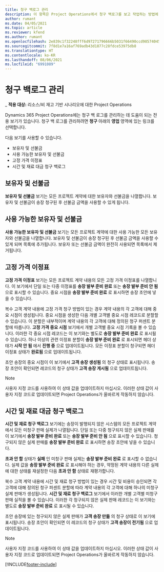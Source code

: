 ```yaml
---
title: 청구 백로그 관리
description: 이 항목은 Project Operations에서 청구 백로그를 보고 작업하는 방법에 대한 정보를 제공합니다.
author: rumant
ms.date: 04/05/2021
ms.topic: article
ms.reviewer: kfend
ms.author: rumant
ms.openlocfilehash: 2e839c1f32248fff6d97271796666b5031f66490ccd98574045b770100bf379f
ms.sourcegitcommit: 7f8d1e7a16af769adb43d1877c28fdce53975db8
ms.translationtype: HT
ms.contentlocale: ko-KR
ms.lasthandoff: 08/06/2021
ms.locfileid: "6991089"
---
```

# <a name="manage-billing-backlog"></a>청구 백로그 관리

_ **적용 대상:** 리소스/비 재고 기반 시나리오에 대한 Project Operations

Dynamics 365 Project Operations에는 청구 백 로그를 관리하는 데 도움이 되는 전용 보기가 있습니다. 청구 백 로그를 관리하려면 **청구** 아래의 **영업** 영역에 있는 링크를 선택합니다. 

다음 보기를 사용할 수 있습니다.

- 보유자 및 선불금
- 사용 가능한 보유자 및 선불금
- 고정 가격 이정표
- 시간 및 재료 대금 청구 백로그

## <a name="retainers-and-advances"></a>보유자 및 선불금

**보유자 및 선불금** 보기는 모든 프로젝트 계약에 대한 보유자와 선불금을 나열합니다. 보유자 및 선불금이 송장 청구된 후 선불금 금액을 사용할 수 있게 됩니다.

## <a name="available-retainers-and-advances"></a>사용 가능한 보유자 및 선불금

**사용 가능한 보유자 및 선불금** 보기는 모든 프로젝트 계약에 대한 사용 가능한 모든 보유자와 선불금을 나열합니다. 보유자 및 선불금이 송장 청구된 후 선불금 금액을 사용할 수 있게 되며 목록에 추가됩니다. 보유자 또는 선불금 금액이 완전히 사용되면 목록에서 제거됩니다.

## <a name="fixed-price-milestones"></a>고정 가격 이정표

**고정 가격 이정표** 보기는 모든 프로젝트 계약 내용의 모든 고정 가격 이정표를 나열합니다. 이 보기에서 단일 또는 다중 이정표를 **송장 발부 준비 완료** 또는 **송장 발부 준비 안 됨** 으로 표시할 수 있습니다. 중요 시점을 **송장 발부 준비 완료** 로 표시하면 송장 초안에 넣을 수 있습니다.

복수 고객 계약 내용에 고정 가격 청구 방법이 있는 경우 계약 내용의 각 고객에 대해 중요 시점이 생성됩니다. 중요 시점을 생성한 다음 개별 고객별 중요 시점 레코드로 분할할 수 있습니다. 이 분할은 내부적이며 계약 내용의 각 고객에 대해 정의된 청구 퍼센트 분할에 따릅니다. **고정 가격 중요 시점** 보기에서 개별 고객별 중요 시점 기록을 볼 수 있습니다. 이러한 각 중요 시점 레코드는 이 보기와는 별도로 **송장 발부 준비 완료** 로 표시될 수 있습니다. 하나 이상의 관련 이정표 분할이 **송장 발부 준비 완료** 로 표시되면 헤더 상태가 **시작 안 됨** 에서 **진행 중** 으로 업데이트됩니다. 모든 이정표 분할이 청구되면 헤더 이정표 상태가 **완료됨** 으로 업데이트됩니다.

초안 송장의 중요 시점이 이 보기에서 **고객 송장 생성됨** 의 청구 상태로 표시됩니다. 송장 초안이 확인되면 레코드의 청구 상태가 **고객 송장 게시됨** 으로 업데이트됩니다. 

> [!NOTE] 
> 사용자 지정 코드를 사용하여 이 상태 값을 업데이트하지 마십시오. 이러한 상태 값이 사용자 지정 코드로 업데이트되면 Project Operations가 올바르게 작동하지 않습니다.

## <a name="time-and-material-billing-backlog"></a>시간 및 재료 대금 청구 백로그

**시간 및 재료 청구 백로그** 보기에는 송장이 발행되지 않은 시스템의 모든 프로젝트 계약에서 모든 미청구 판매 실제가 나열됩니다. 단일 또는 다중 청구되지 않은 실제 판매를 이 보기에서 **송장 발부 준비 완료** 또는 **송장 발부 준비 안 됨** 으로 표시할 수 있습니다. 청구되지 않은 실제 판매를 **송장 발부 준비 완료** 로 표시하면 송장 초안에 넣을 수 있습니다.

**초과 안 함** 상태가 **실패** 인 미청구 판매 실제는 **송장 발부 준비 완료** 로 표시할 수 없습니다. 실제 값을 **송장 발부 준비 완료** 로 표시해야 하는 경우, 약정된 계약 내용의 다른 실제에 대한 상태를 재설정한 다음 **초과 안 함** 상태로 재평가합니다.

복수 고객 계약 내용에 시간 및 재료 청구 방법이 있는 경우 시간 및 비용이 승인되면 각 고객에 대해 정의된 청구 퍼센트 분할에 따라 계약 내용의 각 고객에 대해 하나의 미청구 실제 판매가 생성됩니다. **시간 및 재료 청구 백로그** 보기에서 이러한 개별 고객별 미청구 판매 실적을 볼 수 있습니다. 이러한 각 청구되지 않은 실제 판매 레코드는 이 보기와는 별도로 **송장 발부 준비 완료** 로 표시될 수 있습니다.

초안 송장에 있는 청구되지 않은 실제 판매가 **고객 송장 만듦** 의 청구 상태로 이 보기에 표시됩니다. 송장 초안이 확인되면 이 레코드의 청구 상태가 **고객 송장이 전기됨** 으로 업데이트됩니다. 

> [!NOTE] 
> 사용자 지정 코드를 사용하여 이 상태 값을 업데이트하지 마십시오. 이러한 상태 값이 사용자 지정 코드로 업데이트되면 Project Operations가 올바르게 작동하지 않습니다.


[!INCLUDE[footer-include](../includes/footer-banner.md)]
